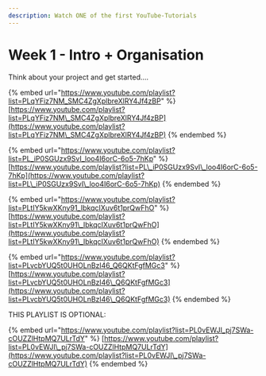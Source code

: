 ```yaml
---
description: Watch ONE of the first YouTube-Tutorials
---
```


# Week 1 - Intro + Organisation





Think about your project and get started....

{% embed url="https://www.youtube.com/playlist?list=PLqYFiz7NM_SMC4ZgXplbreXlRY4Jf4zBP" %}
​[https://www.youtube.com/playlist?list=PLqYFiz7NM\_SMC4ZgXplbreXlRY4Jf4zBP](https://www.youtube.com/playlist?list=PLqYFiz7NM\_SMC4ZgXplbreXlRY4Jf4zBP)
{% endembed %}

{% embed url="https://www.youtube.com/playlist?list=PL_iP0SGUzx9SvI_loo4I6orC-6o5-7hKp" %}
[https://www.youtube.com/playlist?list=PL\_iP0SGUzx9SvI\_loo4I6orC-6o5-7hKp](https://www.youtube.com/playlist?list=PL\_iP0SGUzx9SvI\_loo4I6orC-6o5-7hKp)
{% endembed %}

{% embed url="https://www.youtube.com/playlist?list=PLtIY5kwXKny91_IbkqcIXuv6t1prQwFhO" %}
[https://www.youtube.com/playlist?list=PLtIY5kwXKny91\_IbkqcIXuv6t1prQwFhO](https://www.youtube.com/playlist?list=PLtIY5kwXKny91\_IbkqcIXuv6t1prQwFhO)
{% endembed %}

{% embed url="https://www.youtube.com/playlist?list=PLvcbYUQ5t0UHOLnBzl46_Q6QKtFgfMGc3" %}
[https://www.youtube.com/playlist?list=PLvcbYUQ5t0UHOLnBzl46\_Q6QKtFgfMGc3](https://www.youtube.com/playlist?list=PLvcbYUQ5t0UHOLnBzl46\_Q6QKtFgfMGc3)
{% endembed %}

THIS PLAYLIST IS OPTIONAL:

{% embed url="https://www.youtube.com/playlist?list=PL0vEWJI_pj7SWa-cOUZZlHtpMQ7ULrTdY" %}
[https://www.youtube.com/playlist?list=PL0vEWJI\_pj7SWa-cOUZZlHtpMQ7ULrTdY](https://www.youtube.com/playlist?list=PL0vEWJI\_pj7SWa-cOUZZlHtpMQ7ULrTdY)
{% endembed %}

